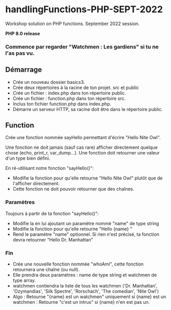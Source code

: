 # handlingFunctions-PHP-SEPT-2022
Workshop solution on PHP functions. September 2022 session.

**PHP 8.0 release**

### Commence par regarder "Watchmen : Les gardiens" si tu ne l'as pas vu.

## Démarrage

* Crée un nouveau dossier basics3.
* Crée deux répertoires à la racine de ton projet. src et public
* Crée un fichier : index.php dans ton répertoire public.
* Crée un fichier : function.php dans ton répertoire src.
* Inclus ton fichier function.php dans index.php.
* Démarre un serveur HTTP, sa racine doit être dans le répertoire public.

## Function
Crée une fonction nommée sayHello permettant d'écrire "Hello Nite Owl".

Une fonction ne doit jamais (sauf cas rare) afficher directement quelque chose (echo, print_r, var_dump...).
Une fonction doit retourner une valeur d'un type bien défini.

En ré-utilisant notre fonction "sayHello()":

* Modifie la fonction pour qu'elle retourne "Hello Nite Owl" plutôt que de l'afficher directement.
* Cette fonction ne doit pouvoir retourner que des chaînes.
### Paramètres

Toujours à partir de ta fonction "sayHello()":

* Modifie la en lui ajoutant un paramètre nommé "name" de type string
* Modifie la fonction pour qu'elle retourne "Hello
{name}
"
* Rend le paramètre "name" optionnel. Si rien n'est précisé, ta fonction devra retourner "Hello Dr. Manhattan"

### Fin

* Crée une nouvelle fonction nommée "whoAmI", cette fonction retournera une chaîne (ou null).
* Elle prendra deux paramètres : name de type string et watchmen de type array.
* watchmen contiendra la liste de tous les watchmen ('Dr. Manhattan', 'Ozymandias', 'Silk Spectre', 'Rorschach', 'The comedian', 'Nite Owl')
* Algo : Retourne "{name} est un watchmen" uniquement si {name} est un watchmen :
Retourne "c'est un intrus" si {name} n'en est pas un.
